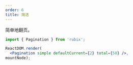 ```yaml
---
order: 6
title: 简洁
---
```


简单地翻页。

````jsx
import { Pagination } from 'rubix';

ReactDOM.render(
  <Pagination simple defaultCurrent={2} total={50} />,
mountNode);
````

